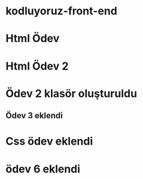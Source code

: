 # kodluyoruz-front-end
# Html Ödev
# Html Ödev 2
# Ödev 2 klasör oluşturuldu
## Ödev 3  eklendi
# Css ödev eklendi
# ödev 6 eklendi
